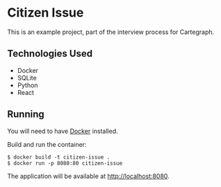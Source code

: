 # Citizen Issue

This is an example project, part of the interview process for Cartegraph.

## Technologies Used
- Docker
- SQLite
- Python
- React

## Running
You will need to have [Docker][1] installed.

Build and run the container:

    $ docker build -t citizen-issue .
    $ docker run -p 8080:80 citizen-issue

The application will be available at <http://localhost:8080>.




[1]: https://www.docker.com/community-edition